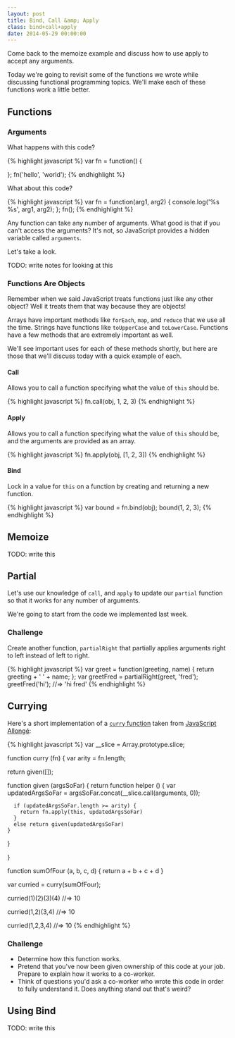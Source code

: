 ```yaml
---
layout: post
title: Bind, Call &amp; Apply
class: bind+call+apply
date: 2014-05-29 00:00:00
---
```


Come back to the memoize example and discuss how to use apply to accept any arguments.

Today we're going to revisit some of the functions we wrote while discussing
functional programming topics. We'll make each of these functions work a little
better.

## Functions

### Arguments

What happens with this code?

{% highlight javascript %}
var fn = function() {
  
};
fn('hello', 'world');
{% endhighlight %}

What about this code?

{% highlight javascript %}
var fn = function(arg1, arg2) {
  console.log('%s %s', arg1, arg2);
};
fn();
{% endhighlight %}

Any function can take any number of arguments. What good is that if you can't
access the arguments? It's not, so JavaScript provides a hidden variable
called `arguments`.

Let's take a look.

TODO: write notes for looking at this

### Functions Are Objects

Remember when we said JavaScript treats functions just like any other object?
Well it treats them that way because they are objects!

Arrays have important methods like `forEach`, `map`, and `reduce` that we use
all the time. Strings have functions like `toUpperCase` and `toLowerCase`.
Functions have a few methods that are extremely important as well.

We'll see important uses for each of these methods shortly, but here are those
that we'll discuss today with a quick example of each.

#### Call

Allows you to call a function specifying what the value of `this` should be.

{% highlight javascript %}
fn.call(obj, 1, 2, 3)
{% endhighlight %}

#### Apply

Allows you to call a function specifying what the value of `this` should be,
and the arguments are provided as an array.

{% highlight javascript %}
fn.apply(obj, [1, 2, 3])
{% endhighlight %}

#### Bind

Lock in a value for `this` on a function by creating and returning a new
function.

{% highlight javascript %}
var bound = fn.bind(obj);
bound(1, 2, 3);
{% endhighlight %}



## Memoize

TODO: write this


## Partial

Let's use our knowledge of `call`, and `apply` to update our `partial` function
so that it works for any number of arguments.

We're going to start from the code we implemented last week.

### Challenge

Create another function, `partialRight` that partially applies arguments
right to left instead of left to right.

<aside class="objective">
{% highlight javascript %}
var greet = function(greeting, name) { return greeting + ' ' + name; };
var greetFred = partialRight(greet, 'fred');
greetFred('hi'); //=> 'hi fred'
{% endhighlight %}
</aside>


## Currying

Here's a short implementation of a [`curry` function][allonge-curry] taken from
[JavaScript Allongé][allonge]:

{% highlight javascript %}
var __slice = Array.prototype.slice;

function curry (fn) {
  var arity = fn.length;

  return given([]);

  function given (argsSoFar) {
    return function helper () {
      var updatedArgsSoFar = argsSoFar.concat(__slice.call(arguments, 0));

      if (updatedArgsSoFar.length >= arity) {
        return fn.apply(this, updatedArgsSoFar)
      }
      else return given(updatedArgsSoFar)
    }
  }

}

function sumOfFour (a, b, c, d) { return a + b + c + d }

var curried = curry(sumOfFour);

curried(1)(2)(3)(4) //=> 10

curried(1,2)(3,4) //=> 10

curried(1,2,3,4) //=> 10
{% endhighlight %}

### Challenge

* Determine how this function works.
* Pretend that you've now been given ownership of this code at your job.
  Prepare to explain how it works to a co-worker.
* Think of questions you'd ask a co-worker who wrote this code in order to
  fully understand it. Does anything stand out that's weird?

## Using Bind

TODO: write this

[allonge]: https://leanpub.com/javascript-allonge
[allonge-curry]: https://leanpub.com/javascript-allonge/read#leanpub-auto-currying-1
